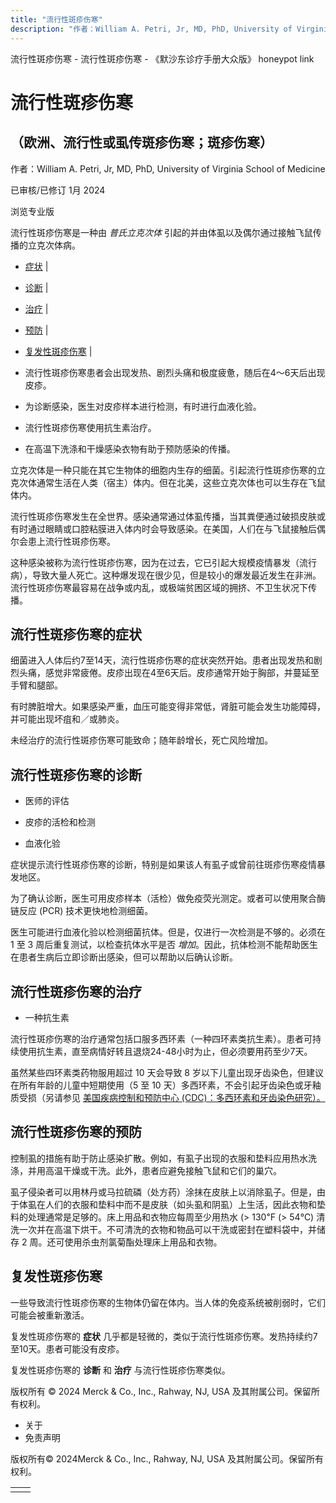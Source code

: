 ```yaml
---
title: "流行性斑疹伤寒"
description: "作者：William A. Petri, Jr, MD, PhD, University of Virginia School of Medicine"
---
```


﻿流行性斑疹伤寒 \- 流行性斑疹伤寒 \- 《默沙东诊疗手册大众版》 honeypot link

# 流行性斑疹伤寒

## （欧洲、流行性或虱传斑疹伤寒；斑疹伤寒）

作者：William A. Petri, Jr, MD, PhD, University of Virginia School of Medicine

已审核/已修订 1月 2024

浏览专业版

流行性斑疹伤寒是一种由 _普氏立克次体_ 引起的并由体虱以及偶尔通过接触飞鼠传播的立克次体病。

- [症状](#症状_v39348453_zh) \|
- [诊断](#诊断_v39348458_zh) \|
- [治疗](#治疗_v39348477_zh) \|
- [预防](#预防_v39348472_zh) \|
- [复发性斑疹伤寒](#复发性斑疹伤寒_v27409809_zh) \|

- 流行性斑疹伤寒患者会出现发热、剧烈头痛和极度疲惫，随后在4～6天后出现皮疹。

- 为诊断感染，医生对皮疹样本进行检测，有时进行血液化验。

- 流行性斑疹伤寒使用抗生素治疗。

- 在高温下洗涤和干燥感染衣物有助于预防感染的传播。


立克次体是一种只能在其它生物体的细胞内生存的细菌。引起流行性斑疹伤寒的立克次体通常生活在人类（宿主）体内。但在北美，这些立克次体也可以生存在飞鼠体内。

流行性斑疹伤寒发生在全世界。感染通常通过体虱传播，当其粪便通过破损皮肤或有时通过眼睛或口腔粘膜进入体内时会导致感染。在美国，人们在与飞鼠接触后偶尔会患上流行性斑疹伤寒。

这种感染被称为流行性斑疹伤寒，因为在过去，它已引起大规模疫情暴发（流行病），导致大量人死亡。这种爆发现在很少见，但是较小的爆发最近发生在非洲。流行性斑疹伤寒最容易在战争或内乱，或极端贫困区域的拥挤、不卫生状况下传播。

## 流行性斑疹伤寒的症状

细菌进入人体后约7至14天，流行性斑疹伤寒的症状突然开始。患者出现发热和剧烈头痛，感觉非常疲倦。皮疹出现在4至6天后。皮疹通常开始于胸部，并蔓延至手臂和腿部。

有时脾脏增大。如果感染严重，血压可能变得非常低，肾脏可能会发生功能障碍，并可能出现坏疽和／或肺炎。

未经治疗的流行性斑疹伤寒可能致命；随年龄增长，死亡风险增加。

## 流行性斑疹伤寒的诊断

- 医师的评估

- 皮疹的活检和检测

- 血液化验


症状提示流行性斑疹伤寒的诊断，特别是如果该人有虱子或曾前往斑疹伤寒疫情暴发地区。

为了确认诊断，医生可用皮疹样本（活检）做免疫荧光测定。或者可以使用聚合酶链反应 (PCR) 技术更快地检测细菌。

医生可能进行血液化验以检测细菌抗体。但是，仅进行一次检测是不够的。必须在 1 至 3 周后重复测试，以检查抗体水平是否 _增加_。因此，抗体检测不能帮助医生在患者生病后立即诊断出感染，但可以帮助以后确认诊断。

## 流行性斑疹伤寒的治疗

- 一种抗生素


流行性斑疹伤寒的治疗通常包括口服多西环素（一种四环素类抗生素）。患者可持续使用抗生素，直至病情好转且退烧24-48小时为止，但必须要用药至少7天。

虽然某些四环素类药物服用超过 10 天会导致 8 岁以下儿童出现牙齿染色，但建议在所有年龄的儿童中短期使用（5 至 10 天）多西环素，不会引起牙齿染色或牙釉质受损（另请参见 [美国疾病控制和预防中心 (CDC)：多西环素和牙齿染色研究）。](https://www.cdc.gov/rmsf/doxycycline/index.html)

## 流行性斑疹伤寒的预防

控制虱的措施有助于防止感染扩散。例如，有虱子出现的衣服和垫料应用热水洗涤，并用高温干燥或干洗。此外，患者应避免接触飞鼠和它们的巢穴。

虱子侵染者可以用林丹或马拉硫磷（处方药）涂抹在皮肤上以消除虱子。但是，由于体虱在人们的衣服和垫料中而不是皮肤（如头虱和阴虱）上生活，因此衣物和垫料的处理通常是足够的。床上用品和衣物应每周至少用热水 (\> 130℉ (> 54℃) 清洗一次并在高温下烘干。不可清洗的衣物和物品可以干洗或密封在塑料袋中，并储存 2 周。还可使用杀虫剂氯菊酯处理床上用品和衣物。

## 复发性斑疹伤寒

一些导致流行性斑疹伤寒的生物体仍留在体内。当人体的免疫系统被削弱时，它们可能会被重新激活。

复发性斑疹伤寒的 **症状** 几乎都是轻微的，类似于流行性斑疹伤寒。发热持续约7至10天。患者可能没有皮疹。

复发性斑疹伤寒的 **诊断** 和 **治疗** 与流行性斑疹伤寒类似。



版权所有 © 2024
Merck & Co., Inc., Rahway, NJ, USA 及其附属公司。保留所有权利。

- 关于
- 免责声明

版权所有© 2024Merck & Co., Inc., Rahway, NJ, USA 及其附属公司。保留所有权利。

|     |     |
| --- | --- |
|  |  |